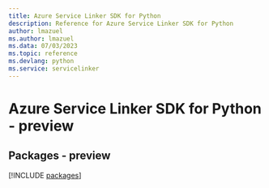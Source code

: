 ```yaml
---
title: Azure Service Linker SDK for Python
description: Reference for Azure Service Linker SDK for Python
author: lmazuel
ms.author: lmazuel
ms.data: 07/03/2023
ms.topic: reference
ms.devlang: python
ms.service: servicelinker
---
```

# Azure Service Linker SDK for Python - preview
## Packages - preview
[!INCLUDE [packages](service-linker-index.md)]